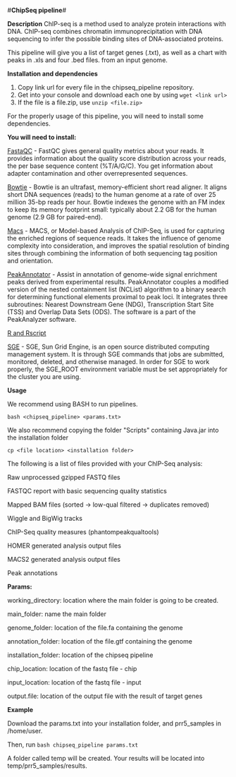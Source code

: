 #**ChipSeq pipeline**#

**Description**
ChIP-seq is a method used to analyze protein interactions with DNA. ChIP-seq combines chromatin immunoprecipitation with DNA sequencing to infer the possible binding sites of DNA-associated proteins.

This pipeline will give you a list of target genes (.txt), as well as a chart with peaks in .xls and four .bed files. from an input genome.

**Installation and dependencies**

1. Copy link url for every file in the chipseq_pipeline repository.
2. Get into your console and download each one by using `wget <link url>`
3. If the file is a file.zip, use `unzip <file.zip>`

For the properly usage of this pipeline, you will need to install some dependencies.

**You will need to install:**


[FastaQC](www.bioinformatics.babraham.ac.uk/projects/fastqc/) - FastQC gives general quality metrics about your reads. It provides information about the quality score distribution across your reads, the per base sequence content (%T/A/G/C). You get information about adapter contamination and other overrepresented sequences.

[Bowtie](https://sourceforge.net/projects/bowtie-bio/files/bowtie/1.2.2) - Bowtie is an ultrafast, memory-efficient short read aligner. It aligns short DNA sequences (reads) to the human genome at a rate of over 25 million 35-bp reads per hour. Bowtie indexes the genome with an FM index to keep its memory footprint small: typically about 2.2 GB for the human genome (2.9 GB for paired-end).

[Macs](https://github.com/taoliu/MACS) - MACS, or Model-based Analysis of ChIP-Seq, is used for capturing the enriched regions of sequence reads. It takes the influence of genome complexity into consideration, and improves the spatial resolution of binding sites through combining the information of both sequencing tag position and orientation.

[PeakAnnotator](https://www.ebi.ac.uk/research/bertone/software) - Assist in annotation of genome-wide signal enrichment peaks derived from experimental results. PeakAnnotator couples a modified version of the nested containment list (NCList) algorithm to a binary search for determining functional elements proximal to peak loci. It integrates three subroutines: Nearest Downstream Gene (NDG), Transcription Start Site (TSS) and Overlap Data Sets (ODS). The software is a part of the PeakAnalyzer software.


[R and Rscript](https://stat.ethz.ch/R-manual/R-devel/library/utils/html/Rscript.html)

[SGE](http://genomics.princeton.edu/support/grids/sge.shtml) - SGE, Sun Grid Engine, is an open source distributed computing management system. It is through SGE commands that jobs are submitted, monitored, deleted, and otherwise managed. In order for SGE to work properly, the SGE_ROOT environment variable must be set appropriately for the cluster you are using. 


**Usage**

We recommend using BASH to run pipelines.

`bash <chipseq_pipeline> <params.txt>`

We also recommend copying the folder "Scripts" containing Java.jar into the installation folder

`cp <file location> <installation folder>`



The following is a list of files provided with your ChIP-Seq analysis:


Raw unprocessed gzipped FASTQ files

FASTQC report with basic sequencing quality statistics

Mapped BAM files (sorted -> low-qual filtered -> duplicates removed)

Wiggle and BigWig tracks

ChIP-Seq quality measures (phantompeakqualtools)

HOMER generated analysis output files

MACS2 generated analysis output files

Peak annotations


**Params:**

working_directory: location where the main folder is going to be created. 

main_folder:  name the main folder

genome_folder: location of the file.fa containing the genome

annotation_folder: location of the file.gtf containing the genome

installation_folder: location of the chipseq pipeline

chip_location: location of the fastq file - chip

input_location: location of the fastq file - input

output.file: location of the output file with the result of target genes 

**Example**

Download the params.txt into your installation folder, and prr5_samples in /home/user.

Then, run `bash chipseq_pipeline params.txt`

A folder called temp will be created. Your results will be located into temp/prr5_samples/results.




